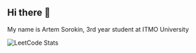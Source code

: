 ## Hi there 👋


My name is Artem Sorokin, 3rd year student at ITMO University

![LeetCode Stats](https://leetcard.jacoblin.cool/artsor53?theme=dark&font=Aleo&ext=heatmap)

<!--
**LocalPiper/LocalPiper** is a ✨ _special_ ✨ repository because its `README.md` (this file) appears on your GitHub profile.

Here are some ideas to get you started:

- 🔭 I’m currently working on ...
- 🌱 I’m currently learning ...
- 👯 I’m looking to collaborate on ...
- 🤔 I’m looking for help with ...
- 💬 Ask me about ...
- 📫 How to reach me: ...
- 😄 Pronouns: ...
- ⚡ Fun fact: ...
-->
